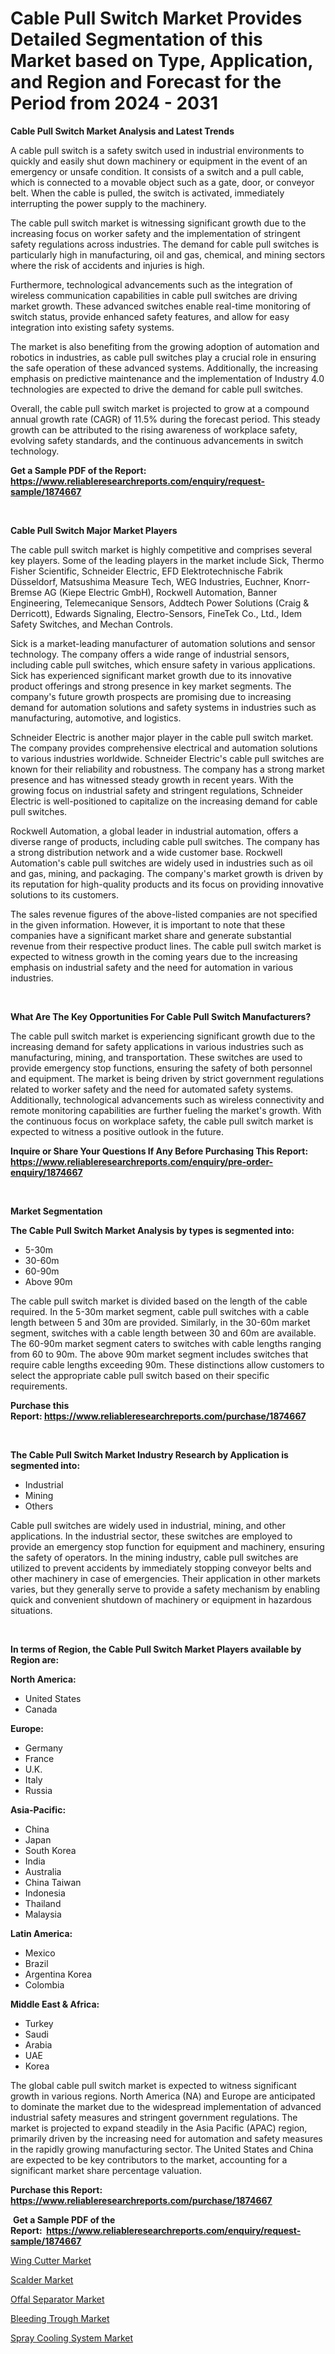 <p><h1>Cable Pull Switch Market Provides Detailed Segmentation of this Market based on Type, Application, and Region and Forecast for the Period from 2024 - 2031</h1></p><p><strong>Cable Pull Switch Market Analysis and Latest Trends</strong></p>
<p><p>A cable pull switch is a safety switch used in industrial environments to quickly and easily shut down machinery or equipment in the event of an emergency or unsafe condition. It consists of a switch and a pull cable, which is connected to a movable object such as a gate, door, or conveyor belt. When the cable is pulled, the switch is activated, immediately interrupting the power supply to the machinery.</p><p>The cable pull switch market is witnessing significant growth due to the increasing focus on worker safety and the implementation of stringent safety regulations across industries. The demand for cable pull switches is particularly high in manufacturing, oil and gas, chemical, and mining sectors where the risk of accidents and injuries is high.</p><p>Furthermore, technological advancements such as the integration of wireless communication capabilities in cable pull switches are driving market growth. These advanced switches enable real-time monitoring of switch status, provide enhanced safety features, and allow for easy integration into existing safety systems.</p><p>The market is also benefiting from the growing adoption of automation and robotics in industries, as cable pull switches play a crucial role in ensuring the safe operation of these advanced systems. Additionally, the increasing emphasis on predictive maintenance and the implementation of Industry 4.0 technologies are expected to drive the demand for cable pull switches.</p><p>Overall, the cable pull switch market is projected to grow at a compound annual growth rate (CAGR) of 11.5% during the forecast period. This steady growth can be attributed to the rising awareness of workplace safety, evolving safety standards, and the continuous advancements in switch technology.</p></p>
<p><strong>Get a Sample PDF of the Report:&nbsp; <a href="https://www.reliableresearchreports.com/enquiry/request-sample/1874667">https://www.reliableresearchreports.com/enquiry/request-sample/1874667</a></strong></p>
<p>&nbsp;</p>
<p><strong>Cable Pull Switch Major Market Players</strong></p>
<p><p>The cable pull switch market is highly competitive and comprises several key players. Some of the leading players in the market include Sick, Thermo Fisher Scientific, Schneider Electric, EFD Elektrotechnische Fabrik Düsseldorf, Matsushima Measure Tech, WEG Industries, Euchner, Knorr-Bremse AG (Kiepe Electric GmbH), Rockwell Automation, Banner Engineering, Telemecanique Sensors, Addtech Power Solutions (Craig & Derricott), Edwards Signaling, Electro-Sensors, FineTek Co., Ltd., Idem Safety Switches, and Mechan Controls.</p><p>Sick is a market-leading manufacturer of automation solutions and sensor technology. The company offers a wide range of industrial sensors, including cable pull switches, which ensure safety in various applications. Sick has experienced significant market growth due to its innovative product offerings and strong presence in key market segments. The company's future growth prospects are promising due to increasing demand for automation solutions and safety systems in industries such as manufacturing, automotive, and logistics.</p><p>Schneider Electric is another major player in the cable pull switch market. The company provides comprehensive electrical and automation solutions to various industries worldwide. Schneider Electric's cable pull switches are known for their reliability and robustness. The company has a strong market presence and has witnessed steady growth in recent years. With the growing focus on industrial safety and stringent regulations, Schneider Electric is well-positioned to capitalize on the increasing demand for cable pull switches.</p><p>Rockwell Automation, a global leader in industrial automation, offers a diverse range of products, including cable pull switches. The company has a strong distribution network and a wide customer base. Rockwell Automation's cable pull switches are widely used in industries such as oil and gas, mining, and packaging. The company's market growth is driven by its reputation for high-quality products and its focus on providing innovative solutions to its customers.</p><p>The sales revenue figures of the above-listed companies are not specified in the given information. However, it is important to note that these companies have a significant market share and generate substantial revenue from their respective product lines. The cable pull switch market is expected to witness growth in the coming years due to the increasing emphasis on industrial safety and the need for automation in various industries.</p></p>
<p>&nbsp;</p>
<p><strong>What Are The Key Opportunities For Cable Pull Switch Manufacturers?</strong></p>
<p><p>The cable pull switch market is experiencing significant growth due to the increasing demand for safety applications in various industries such as manufacturing, mining, and transportation. These switches are used to provide emergency stop functions, ensuring the safety of both personnel and equipment. The market is being driven by strict government regulations related to worker safety and the need for automated safety systems. Additionally, technological advancements such as wireless connectivity and remote monitoring capabilities are further fueling the market's growth. With the continuous focus on workplace safety, the cable pull switch market is expected to witness a positive outlook in the future.</p></p>
<p><strong>Inquire or Share Your Questions If Any Before Purchasing This Report: <a href="https://www.reliableresearchreports.com/enquiry/pre-order-enquiry/1874667">https://www.reliableresearchreports.com/enquiry/pre-order-enquiry/1874667</a></strong></p>
<p>&nbsp;</p>
<p><strong>Market Segmentation</strong></p>
<p><strong>The Cable Pull Switch Market Analysis by types is segmented into:</strong></p>
<p><ul><li>5-30m</li><li>30-60m</li><li>60-90m</li><li>Above 90m</li></ul></p>
<p><p>The cable pull switch market is divided based on the length of the cable required. In the 5-30m market segment, cable pull switches with a cable length between 5 and 30m are provided. Similarly, in the 30-60m market segment, switches with a cable length between 30 and 60m are available. The 60-90m market segment caters to switches with cable lengths ranging from 60 to 90m. The above 90m market segment includes switches that require cable lengths exceeding 90m. These distinctions allow customers to select the appropriate cable pull switch based on their specific requirements.</p></p>
<p><strong>Purchase this Report:&nbsp;<a href="https://www.reliableresearchreports.com/purchase/1874667">https://www.reliableresearchreports.com/purchase/1874667</a></strong></p>
<p>&nbsp;</p>
<p><strong>The Cable Pull Switch Market Industry Research by Application is segmented into:</strong></p>
<p><ul><li>Industrial</li><li>Mining</li><li>Others</li></ul></p>
<p><p>Cable pull switches are widely used in industrial, mining, and other applications. In the industrial sector, these switches are employed to provide an emergency stop function for equipment and machinery, ensuring the safety of operators. In the mining industry, cable pull switches are utilized to prevent accidents by immediately stopping conveyor belts and other machinery in case of emergencies. Their application in other markets varies, but they generally serve to provide a safety mechanism by enabling quick and convenient shutdown of machinery or equipment in hazardous situations.</p></p>
<p>&nbsp;</p>
<p><strong>In terms of Region, the Cable Pull Switch Market Players available by Region are:</strong></p>
<p>
    <p> <strong> North America: </strong>
        <ul>
            <li>United States</li>
            <li>Canada</li>
        </ul>
        </p> 
    <p> <strong> Europe: </strong>
        <ul>
            <li>Germany</li>
            <li>France</li>
            <li>U.K.</li>
            <li>Italy</li>
            <li>Russia</li>
        </ul>
        </p> 
    <p> <strong> Asia-Pacific: </strong>
        <ul>
            <li>China</li>
            <li>Japan</li>
            <li>South Korea</li>
            <li>India</li>
            <li>Australia</li>
            <li>China Taiwan</li>
            <li>Indonesia</li>
            <li>Thailand</li>
            <li>Malaysia</li>
        </ul>
        </p> 
    <p> <strong> Latin America: </strong>
        <ul>
            <li>Mexico</li>
            <li>Brazil</li>
            <li>Argentina Korea</li>
            <li>Colombia</li>
        </ul>
        </p> 
    <p> <strong> Middle East & Africa: </strong>
        <ul>
            <li>Turkey</li>
            <li>Saudi</li>
            <li>Arabia</li>
            <li>UAE</li>
            <li>Korea</li>
        </ul>
    </p>
    </p>
<p><p>The global cable pull switch market is expected to witness significant growth in various regions. North America (NA) and Europe are anticipated to dominate the market due to the widespread implementation of advanced industrial safety measures and stringent government regulations. The market is projected to expand steadily in the Asia Pacific (APAC) region, primarily driven by the increasing need for automation and safety measures in the rapidly growing manufacturing sector. The United States and China are expected to be key contributors to the market, accounting for a significant market share percentage valuation.</p></p>
<p><strong>Purchase this Report: <a href="https://www.reliableresearchreports.com/purchase/1874667">https://www.reliableresearchreports.com/purchase/1874667</a></strong></p>
<p>&nbsp;<strong>Get a Sample PDF of the Report:&nbsp;&nbsp;<a href="https://www.reliableresearchreports.com/enquiry/request-sample/1874667">https://www.reliableresearchreports.com/enquiry/request-sample/1874667</a></strong></p>
<p><strong></strong></p>
<p><p><a href="https://github.com/scarol104/Market-Research-Report-List-2/blob/main/wing-cutter-market.md">Wing Cutter Market</a></p><p><a href="https://github.com/deliacustodio40/Market-Research-Report-List-2/blob/main/scalder-market.md">Scalder Market</a></p><p><a href="https://github.com/abdelrhmankishk22/Market-Research-Report-List-2/blob/main/offal-separator-market.md">Offal Separator Market</a></p><p><a href="https://github.com/maliyahmorrow6654/Market-Research-Report-List-2/blob/main/bleeding-trough-market.md">Bleeding Trough Market</a></p><p><a href="https://github.com/mahnoor2003/Market-Research-Report-List-2/blob/main/spray-cooling-system-market.md">Spray Cooling System Market</a></p></p>